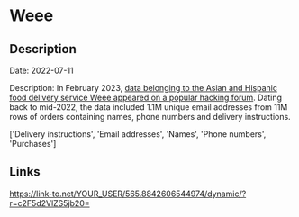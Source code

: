 # Weee

## Description

Date: 2022-07-11

Description:
In February 2023, <a href="https://www.bleepingcomputer.com/news/security/weee-grocery-service-confirms-data-breach-11-million-affected/" target="_blank" rel="noopener">data belonging to the Asian and Hispanic food delivery service Weee appeared on a popular hacking forum</a>. Dating back to mid-2022, the data included 1.1M unique email addresses from 11M rows of orders containing names, phone numbers and delivery instructions.


['Delivery instructions', 'Email addresses', 'Names', 'Phone numbers', 'Purchases']

## Links

https://link-to.net/YOUR_USER/565.8842606544974/dynamic/?r=c2F5d2VlZS5jb20=